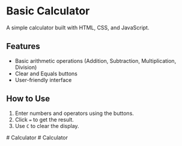# Basic Calculator

A simple calculator built with HTML, CSS, and JavaScript.

## Features
- Basic arithmetic operations (Addition, Subtraction, Multiplication, Division)
- Clear and Equals buttons
- User-friendly interface

## How to Use
1. Enter numbers and operators using the buttons.
2. Click `=` to get the result.
3. Use `C` to clear the display.

#   C a l c u l a t o r  
 #   C a l c u l a t o r  
 